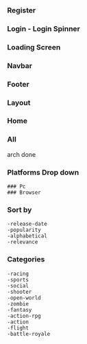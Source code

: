 ### Register

### Login - Login Spinner

### Loading Screen

### Navbar

### Footer

### Layout

### Home

### All

arch done 
### Platforms Drop down

    ### Pc
    ### Browser

### Sort by

    -release-date
    -popularity
    -alphabetical
    -relevance

### Categories
    -racing
    -sports
    -social
    -shooter
    -open-world
    -zombie
    -fantasy
    -action-rpg
    -action
    -flight
    -battle-royale
